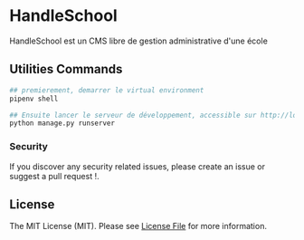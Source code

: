 # HandleSchool

HandleSchool est un CMS libre de gestion administrative d'une école


## Utilities Commands
```bash
## premierement, demarrer le virtual environment
pipenv shell

## Ensuite lancer le serveur de développement, accessible sur http://localhost:8000
python manage.py runserver


```
### Security

If you discover any security related issues, please create an issue or suggest a pull request !.

## License

The MIT License (MIT). Please see [License File](LICENSE.md) for more information.